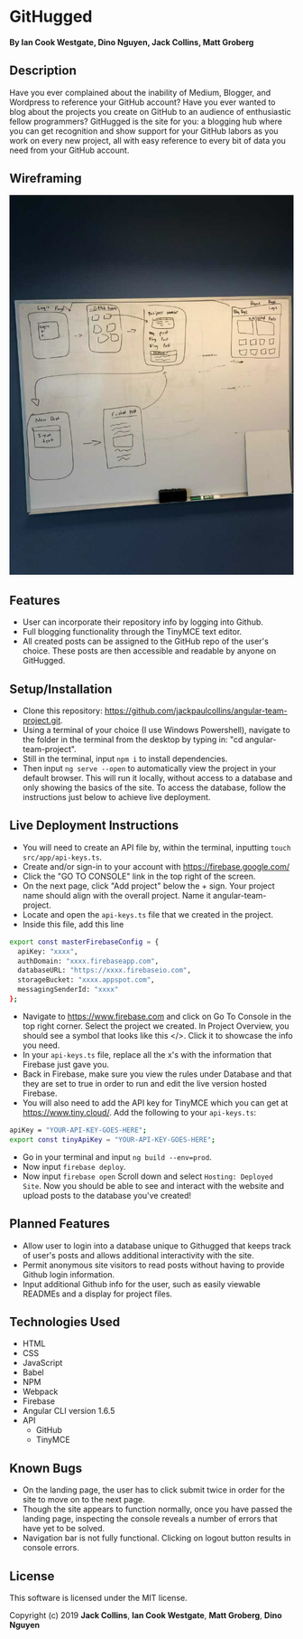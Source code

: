 # GitHugged

#### By **Ian Cook Westgate**, **Dino Nguyen**, **Jack Collins**, **Matt Groberg**

## Description

Have you ever complained about the inability of Medium, Blogger, and Wordpress to reference your GitHub account? Have you ever wanted to blog about the projects you create on GitHub to an audience of enthusiastic fellow programmers? GitHugged is the site for you: a blogging hub where you can get recognition and show support for your GitHub labors as you work on every new project, all with easy reference to every bit of data you need from your GitHub account.

## Wireframing

![Original conception of GitHugged when its name was "Blog Boyz"](src/assets/images/githug-wireframe.jpg)

## Features

* User can incorporate their repository info by logging into Github.
* Full blogging functionality through the TinyMCE text editor.
* All created posts can be assigned to the GitHub repo of the user's choice. These posts are then accessible and readable by anyone on GitHugged.

## Setup/Installation

* Clone this repository: https://github.com/jackpaulcollins/angular-team-project.git.
* Using a terminal of your choice (I use Windows Powershell), navigate to the folder in the terminal from the desktop by typing in: "cd angular-team-project".
* Still in the terminal, input `npm i` to install dependencies.
* Then input `ng serve --open` to automatically view the project in your default browser. This will run it locally, without access to a database and only showing the basics of the site. To access the database, follow the instructions just below to achieve live deployment.

## Live Deployment Instructions

* You will need to create an API file by, within the terminal, inputting `touch src/app/api-keys.ts`.
* Create and/or sign-in to your account with https://firebase.google.com/
* Click the "GO TO CONSOLE" link in the top right of the screen.
* On the next page, click "Add project" below the + sign. Your project name should align with the overall project. Name it angular-team-project.
* Locate and open the `api-keys.ts` file that we created in the project.
* Inside this file, add this line
```bash
export const masterFirebaseConfig = {
  apiKey: "xxxx",
  authDomain: "xxxx.firebaseapp.com",
  databaseURL: "https://xxxx.firebaseio.com",
  storageBucket: "xxxx.appspot.com",
  messagingSenderId: "xxxx"
};
```
* Navigate to https://www.firebase.com and click on Go To Console in the top right corner. Select the project we created. In Project Overview, you should see a symbol that looks like this </>. Click it to showcase the info you need.
* In your `api-keys.ts` file, replace all the x's with the information that Firebase just gave you.
* Back in Firebase, make sure you view the rules under Database and that they are set to true in order to run and edit the live version hosted Firebase.
* You will also need to add the API key for TinyMCE which you can get at https://www.tiny.cloud/. Add the following to your `api-keys.ts`:
```bash
apiKey = "YOUR-API-KEY-GOES-HERE";
export const tinyApiKey = "YOUR-API-KEY-GOES-HERE";
```
* Go in your terminal and input `ng build --env=prod`.
* Now input `firebase deploy`.
* Now input `firebase open` Scroll down and select `Hosting: Deployed Site`. Now you should be able to see and interact with the website and upload posts to the database you've created!

## Planned Features

* Allow user to login into a database unique to Githugged that keeps track of user's posts and allows additional interactivity with the site.
* Permit anonymous site visitors to read posts without having to provide Github login information.
* Input additional Github info for the user, such as easily viewable READMEs and a display for project files.

## Technologies Used

* HTML
* CSS
* JavaScript
* Babel
* NPM
* Webpack
* Firebase
* Angular CLI version 1.6.5
* API
  * GitHub
  * TinyMCE

## Known Bugs

* On the landing page, the user has to click submit twice in order for the site to move on to the next page.
* Though the site appears to function normally, once you have passed the landing page, inspecting the console reveals a number of errors that have yet to be solved.
* Navigation bar is not fully functional. Clicking on logout button results in console errors.

## License

This software is licensed under the MIT license.

Copyright (c) 2019 **Jack Collins**, **Ian Cook Westgate**, **Matt Groberg**, **Dino Nguyen**
